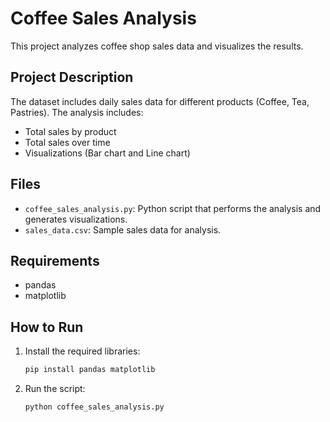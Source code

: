 # Coffee Sales Analysis

This project analyzes coffee shop sales data and visualizes the results.

## Project Description
The dataset includes daily sales data for different products (Coffee, Tea, Pastries). The analysis includes:
- Total sales by product
- Total sales over time
- Visualizations (Bar chart and Line chart)

## Files
- `coffee_sales_analysis.py`: Python script that performs the analysis and generates visualizations.
- `sales_data.csv`: Sample sales data for analysis.

## Requirements
- pandas
- matplotlib

## How to Run
1. Install the required libraries:
   ```bash
   pip install pandas matplotlib
2. Run the script:
    ```bash
    python coffee_sales_analysis.py
   

